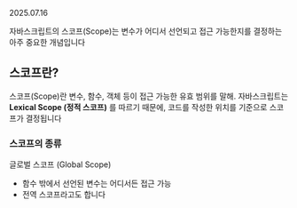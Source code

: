 2025.07.16

자바스크립트의 스코프(Scope)는 변수가 어디서 선언되고 접근 가능한지를 결정하는 아주 중요한 개념입니다

## 스코프란?
스코프(Scope)란 변수, 함수, 객체 등이 접근 가능한 유효 범위를 말해. 자바스크립트는 **Lexical Scope (정적 스코프)** 를 따르기 때문에, 코드를 작성한 위치를 기준으로 스코프가 결정됩니다

### 스코프의 종류
글로벌 스코프 (Global Scope)
- 함수 밖에서 선언된 변수는 어디서든 접근 가능
- 전역 스코프라고도 합니다